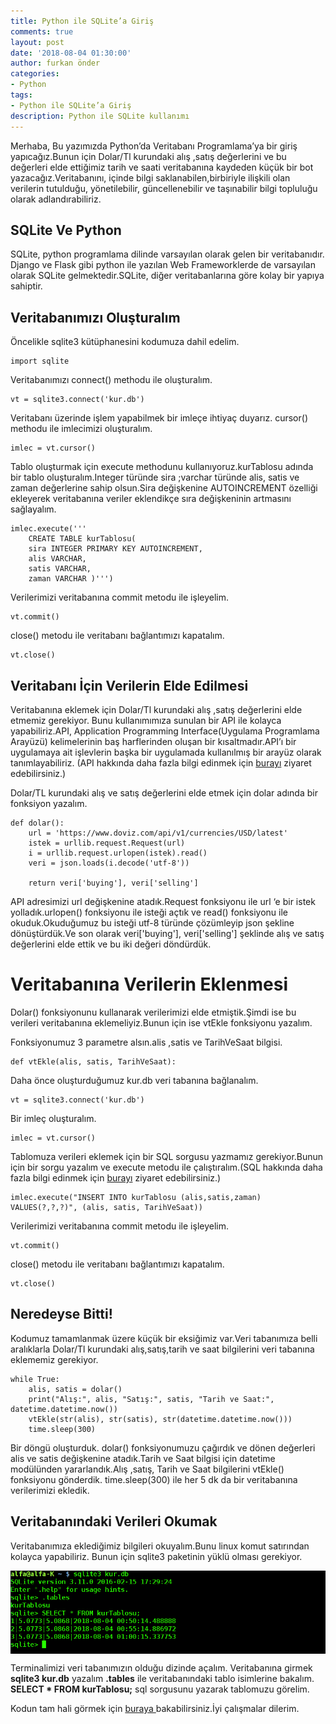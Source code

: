 ```yaml
---
title: Python ile SQLite’a Giriş
comments: true
layout: post
date: '2018-08-04 01:30:00'
author: furkan önder
categories:
- Python
tags:
- Python ile SQLite’a Giriş
description: Python ile SQLite kullanımı
---
```


Merhaba,
Bu yazımızda Python’da Veritabanı Programlama’ya bir giriş yapıcağız.Bunun için Dolar/Tl kurundaki alış ,satış değerlerini ve bu değerleri elde ettiğimiz tarih ve saati veritabanına kaydeden küçük bir bot yazacağız.Veritabanını, içinde bilgi saklanabilen,birbiriyle ilişkili olan verilerin tutulduğu, yönetilebilir, güncellenebilir ve taşınabilir bilgi topluluğu olarak adlandırabiliriz.

## SQLite Ve Python
SQLite, python programlama dilinde varsayılan olarak gelen bir veritabanıdır. Django ve Flask gibi python ile yazılan Web Frameworklerde de  varsayılan olarak SQLite gelmektedir.SQLite, diğer veritabanlarına göre kolay bir yapıya sahiptir.

## Veritabanımızı Oluşturalım
Öncelikle sqlite3 kütüphanesini kodumuza dahil edelim.

```
import sqlite 
```

Veritabanımızı connect() methodu ile oluşturalım.

```
vt = sqlite3.connect('kur.db') 
```

Veritabanı üzerinde işlem yapabilmek bir imleçe ihtiyaç duyarız. cursor() methodu ile imlecimizi oluşturalım.

```
imlec = vt.cursor() 
```

Tablo oluşturmak için execute methodunu kullanıyoruz.kurTablosu adında bir tablo oluşturalım.Integer türünde sira ;varchar türünde alis, satis ve zaman değerlerine sahip olsun.Sira değişkenine  AUTOINCREMENT özelliği ekleyerek veritabanına veriler eklendikçe sıra değişkeninin artmasını sağlayalım.

```
imlec.execute('''
    CREATE TABLE kurTablosu(
    sira INTEGER PRIMARY KEY AUTOINCREMENT,
    alis VARCHAR,
    satis VARCHAR,
    zaman VARCHAR )''')
```

Verilerimizi veritabanına commit metodu ile işleyelim.

```
vt.commit() 
```

close() metodu ile veritabanı bağlantımızı kapatalım.

```
vt.close() 
```

## Veritabanı İçin Verilerin Elde Edilmesi
Veritabanına eklemek için Dolar/Tl kurundaki alış ,satış değerlerini elde etmemiz gerekiyor.
Bunu kullanımımıza sunulan bir API ile kolayca yapabiliriz.API, Application Programming Interface(Uygulama Programlama Arayüzü) kelimelerinin baş harflerinden oluşan bir kısaltmadır.API’ı bir uygulamaya ait işlevlerin başka bir uygulamada kullanılmış bir arayüz olarak tanımlayabiliriz.
(API hakkında daha fazla bilgi edinmek için <a href="http://www.wiki-zero.co/index.php?q=aHR0cHM6Ly9lbi53aWtpcGVkaWEub3JnL3dpa2kvQXBwbGljYXRpb25fcHJvZ3JhbW1pbmdfaW50ZXJmYWNl" target="_blank"> burayı</a> ziyaret edebilirsiniz.)

Dolar/TL kurundaki alış ve satış değerlerini elde etmek için dolar adında bir fonksiyon yazalım.

```
def dolar():
    url = 'https://www.doviz.com/api/v1/currencies/USD/latest'
    istek = urllib.request.Request(url)
    i = urllib.request.urlopen(istek).read()
    veri = json.loads(i.decode('utf-8'))

    return veri['buying'], veri['selling']
```

API adresimizi url değişkenine atadık.Request fonksiyonu ile url ‘e bir istek yolladık.urlopen() fonksiyonu ile isteği açtık ve read() fonksiyonu ile okuduk.Okuduğumuz bu isteği  utf-8 türünde çözümleyip json şekline dönüştürdük.Ve son olarak  veri['buying'], veri['selling'] şeklinde alış ve satış değerlerini elde ettik ve bu iki değeri döndürdük.

# Veritabanına Verilerin Eklenmesi
Dolar() fonksiyonunu kullanarak verilerimizi elde etmiştik.Şimdi ise bu verileri veritabanına eklemeliyiz.Bunun için ise vtEkle fonksiyonu yazalım.

Fonksiyonumuz 3 parametre alsın.alis ,satis ve TarihVeSaat bilgisi.

```
def vtEkle(alis, satis, TarihVeSaat):
```

Daha önce oluşturduğumuz  kur.db veri tabanına bağlanalım.

```
vt = sqlite3.connect('kur.db')
```

Bir imleç oluşturalım.

```
imlec = vt.cursor()
```

Tablomuza verileri eklemek için bir SQL sorgusu yazmamız gerekiyor.Bunun için bir sorgu yazalım ve execute metodu ile çalıştıralım.(SQL hakkında daha fazla bilgi edinmek için <a href="https://www.w3schools.com/sql/" target="_blank"> burayı</a> ziyaret edebilirsiniz.)

```
imlec.execute("INSERT INTO kurTablosu (alis,satis,zaman) VALUES(?,?,?)", (alis, satis, TarihVeSaat))
```

Verilerimizi veritabanına commit metodu ile işleyelim.

```
vt.commit()
```

close() metodu ile veritabanı bağlantımızı kapatalım.

```
vt.close()
```

## Neredeyse Bitti!

Kodumuz tamamlanmak üzere küçük bir eksiğimiz var.Veri tabanımıza belli aralıklarla Dolar/Tl kurundaki alış,satış,tarih ve saat bilgilerini veri tabanına eklememiz gerekiyor.

```
while True:
    alis, satis = dolar()
    print("Alış:", alis, "Satış:", satis, "Tarih ve Saat:", datetime.datetime.now())
    vtEkle(str(alis), str(satis), str(datetime.datetime.now()))
    time.sleep(300)
```

Bir döngü oluşturduk. dolar() fonksiyonumuzu çağırdık ve dönen değerleri alis ve satis değişkenine atadık.Tarih ve Saat bilgisi için datetime modülünden yararlandık.Alış ,satış, Tarih ve Saat bilgilerini vtEkle() fonksiyonu gönderdik. time.sleep(300) ile her  5 dk da  bir veritabanına verilerimizi  ekledik.

## Veritabanındaki Verileri Okumak
Veritabanımıza eklediğimiz bilgileri okuyalım.Bunu linux komut satırından kolayca yapabiliriz.
Bunun için sqlite3 paketinin yüklü olması gerekiyor.

<a href="/assets/images/konsol.png" imageanchor="1">
  <img style="display: block;margin: 0 auto;" src="/assets/images/konsol.png" />
</a>

Terminalimizi veri tabanımızın olduğu dizinde açalım.
Veritabanına girmek <b>sqlite3 kur.db</b> yazalım
<b>.tables</b> ile veritabanındaki tablo isimlerine bakalım.
<b>SELECT * FROM kurTablosu;</b> sql sorgusunu yazarak tablomuzu görelim.

Kodun tam hali görmek için <a href="https://github.com/furkanonder/furkanonder.github.io/tree/master/codes/dolarKuruSqlite.py/" target="_blank"> buraya </a>bakabilirsiniz.İyi çalışmalar dilerim.
